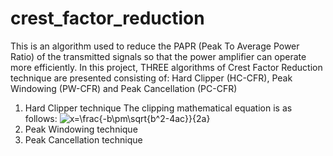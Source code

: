 # crest_factor_reduction
This is an algorithm used to reduce the PAPR (Peak To Average Power Ratio) of the transmitted signals so that the power amplifier can operate more efficiently. In this project, THREE algorithms of Crest Factor Reduction technique are presented consisting of: Hard Clipper (HC-CFR), Peak Windowing (PW-CFR) and Peak Cancellation (PC-CFR)
1. Hard Clipper technique
    The clipping mathematical equation is as follows:
    ![x=\frac{-b\pm\sqrt{b^2-4ac}}{2a}](https://latex.codecogs.com/svg.latex?&space;x=\frac{-b\pm\sqrt{b^2-4ac}}{2a})
2. Peak Windowing technique
3. Peak Cancellation technique